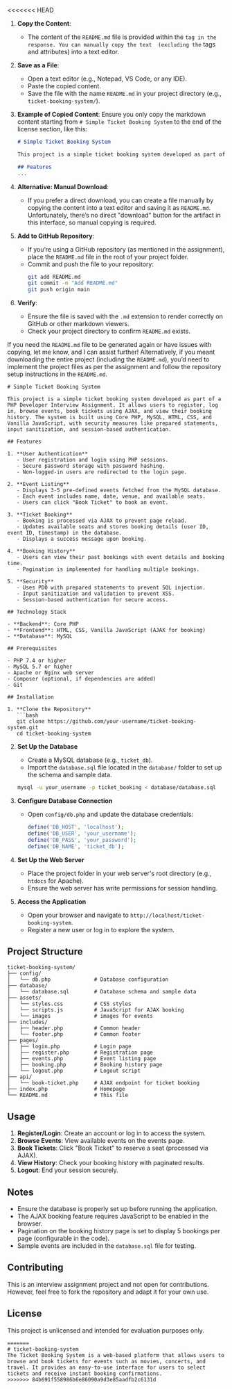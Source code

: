 <<<<<<< HEAD

1. **Copy the Content**:
   - The content of the `README.md` file is provided within the ````` tag in the response. You can manually copy the text 
   (excluding the ````` tags and attributes) into a text editor.

2. **Save as a File**:
   - Open a text editor (e.g., Notepad, VS Code, or any IDE).
   - Paste the copied content.
   - Save the file with the name `README.md` in your project directory (e.g., `ticket-booking-system/`).

3. **Example of Copied Content**:
   Ensure you only copy the markdown content starting from `# Simple Ticket Booking System` to the end of the license section, like this:

   ```markdown
   # Simple Ticket Booking System

   This project is a simple ticket booking system developed as part of a PHP Developer Interview Assignment. It allows users to register, log in, browse events, book tickets using AJAX, and view their booking history. The system is built using Core PHP, MySQL, HTML, CSS, and Vanilla JavaScript, with security measures like prepared statements, input sanitization, and session-based authentication.

   ## Features
   ...
   ```

4. **Alternative: Manual Download**:
   - If you prefer a direct download, you can create a file manually by copying the content into a text editor and saving it as `README.md`. Unfortunately, there’s no direct "download" button for the artifact in this interface, so manual copying is required.

5. **Add to GitHub Repository**:
   - If you’re using a GitHub repository (as mentioned in the assignment), place the `README.md` file in the root of your project folder.
   - Commit and push the file to your repository:
     ```bash
     git add README.md
     git commit -m "Add README.md"
     git push origin main
     ```

6. **Verify**:
   - Ensure the file is saved with the `.md` extension to render correctly on GitHub or other markdown viewers.
   - Check your project directory to confirm `README.md` exists.

If you need the `README.md` file to be generated again or have issues with copying, let me know, and I can assist further! Alternatively, if you meant downloading the entire project (including the `README.md`), you’d need to implement the project files as per the assignment and follow the repository setup instructions in the `README.md`.

```
# Simple Ticket Booking System

This project is a simple ticket booking system developed as part of a PHP Developer Interview Assignment. It allows users to register, log in, browse events, book tickets using AJAX, and view their booking history. The system is built using Core PHP, MySQL, HTML, CSS, and Vanilla JavaScript, with security measures like prepared statements, input sanitization, and session-based authentication.

## Features

1. **User Authentication**
   - User registration and login using PHP sessions.
   - Secure password storage with password hashing.
   - Non-logged-in users are redirected to the login page.

2. **Event Listing**
   - Displays 3-5 pre-defined events fetched from the MySQL database.
   - Each event includes name, date, venue, and available seats.
   - Users can click "Book Ticket" to book an event.

3. **Ticket Booking**
   - Booking is processed via AJAX to prevent page reload.
   - Updates available seats and stores booking details (user ID, event ID, timestamp) in the database.
   - Displays a success message upon booking.

4. **Booking History**
   - Users can view their past bookings with event details and booking time.
   - Pagination is implemented for handling multiple bookings.

5. **Security**
   - Uses PDO with prepared statements to prevent SQL injection.
   - Input sanitization and validation to prevent XSS.
   - Session-based authentication for secure access.

## Technology Stack

- **Backend**: Core PHP
- **Frontend**: HTML, CSS, Vanilla JavaScript (AJAX for booking)
- **Database**: MySQL

## Prerequisites

- PHP 7.4 or higher
- MySQL 5.7 or higher
- Apache or Nginx web server
- Composer (optional, if dependencies are added)
- Git

## Installation

1. **Clone the Repository**
   ```bash
   git clone https://github.com/your-username/ticket-booking-system.git
   cd ticket-booking-system
   ```

2. **Set Up the Database**
   - Create a MySQL database (e.g., `ticket_db`).
   - Import the `database.sql` file located in the `database/` folder to set up the schema and sample data.
   ```bash
   mysql -u your_username -p ticket_booking < database/database.sql
   ```

3. **Configure Database Connection**
   - Open `config/db.php` and update the database credentials:
     ```php
     define('DB_HOST', 'localhost');
     define('DB_USER', 'your_username');
     define('DB_PASS', 'your_password');
     define('DB_NAME', 'ticket_db');
     ```

4. **Set Up the Web Server**
   - Place the project folder in your web server's root directory (e.g., `htdocs` for Apache).
   - Ensure the web server has write permissions for session handling.

5. **Access the Application**
   - Open your browser and navigate to `http://localhost/ticket-booking-system`.
   - Register a new user or log in to explore the system.

## Project Structure

```
ticket-booking-system/
├── config/
│   └── db.php              # Database configuration
├── database/
│   └── database.sql        # Database schema and sample data
├── assets/
│   └── styles.css          # CSS styles
│   └── scripts.js          # JavaScript for AJAX booking
│   └── images              # images for events
├── includes/
│   ├── header.php          # Common header
│   └── footer.php          # Common footer
├── pages/
│   ├── login.php           # Login page
│   ├── register.php        # Registration page
│   ├── events.php          # Event listing page
│   ├── booking.php         # Booking history page
│   └── logout.php          # Logout script
├── api/
│   └── book-ticket.php     # AJAX endpoint for ticket booking
├── index.php               # Homepage
└── README.md               # This file
```

## Usage

1. **Register/Login**: Create an account or log in to access the system.
2. **Browse Events**: View available events on the events page.
3. **Book Tickets**: Click "Book Ticket" to reserve a seat (processed via AJAX).
4. **View History**: Check your booking history with paginated results.
5. **Logout**: End your session securely.

## Notes

- Ensure the database is properly set up before running the application.
- The AJAX booking feature requires JavaScript to be enabled in the browser.
- Pagination on the booking history page is set to display 5 bookings per page (configurable in the code).
- Sample events are included in the `database.sql` file for testing.

## Contributing

This is an interview assignment project and not open for contributions. However, feel free to fork the repository and adapt it for your own use.

## License

This project is unlicensed and intended for evaluation purposes only.
```
=======
# ticket-booking-system
The Ticket Booking System is a web-based platform that allows users to browse and book tickets for events such as movies, concerts, and travel. It provides an easy-to-use interface for users to select tickets and receive instant booking confirmations.
>>>>>>> 84b691f558986b6e86090a9d3e85aadfb2c6131d
